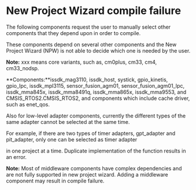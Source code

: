 # New Project Wizard compile failure

The following components request the user to manually select other components that they depend upon in order to compile.

These components depend on several other components and the New Project Wizard \(NPW\) is not able to decide which one is needed by the user.

**Note:** xxx means core variants, such as, cm0plus, cm33, cm4, cm33\_nodsp.

**Components:**issdk\_mag3110, issdk\_host, systick, gpio\_kinetis, gpio\_lpc, issdk\_mpl3115, sensor\_fusion\_agm01, sensor\_fusion\_agm01\_lpc, issdk\_mma845x, issdk\_mma8491q, issdk\_mma865x, issdk\_mma9553, and CMSIS\_RTOS2.CMSIS\_RTOS2, and components which include cache driver, such as enet\_qos.

Also for low-level adapter components, currently the different types of the same adapter cannot be selected at the same time.

For example, if there are two types of timer adapters, gpt\_adapter and pit\_adapter, only one can be selected as timer adapter

in one project at a time. Duplicate implementation of the function results in an error.

**Note:** Most of middleware components have complex dependencies and are not fully supported in new project wizard. Adding a middleware component may result in compile failure.


